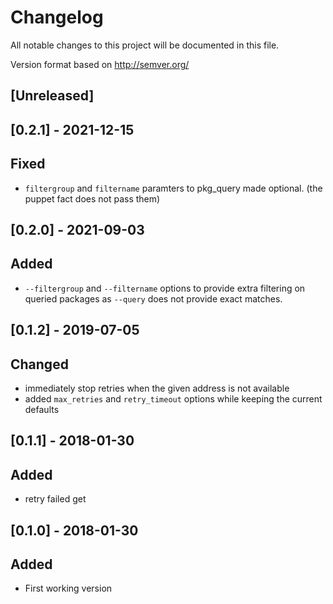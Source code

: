# Changelog
All notable changes to this project will be documented in this file.

Version format based on http://semver.org/

## [Unreleased]

## [0.2.1] - 2021-12-15

## Fixed
- `filtergroup` and `filtername` paramters to pkg_query made optional. (the puppet fact does not pass them)
## [0.2.0] - 2021-09-03

## Added
- `--filtergroup` and `--filtername` options to provide extra filtering on queried packages as `--query` does not provide exact matches.

## [0.1.2] - 2019-07-05
## Changed
- immediately stop retries when the given address is not available
- added `max_retries` and `retry_timeout` options while keeping the current defaults

## [0.1.1] - 2018-01-30
## Added
- retry failed get

## [0.1.0] - 2018-01-30
## Added
- First working version
